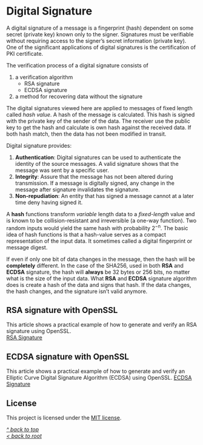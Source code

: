 # Digital Signature
A digital signature of a message is a fingerprint (hash) dependent on some secret (private key) known only to the signer. Signatures must be verifiable without requiring access to the signer’s secret information (private key). One of the significant applications of digital signatures is the certification of PKI certificate.

The verification process of a digital signature consists of
1. a verification algorithm
    * RSA signature
    * ECDSA signature
2. a method for recovering data without the signature

The digital signatures viewed here are applied to messages of fixed length called *hash value*. A hash of the message is calculated. This hash is signed with the private key of the sender of the data.  The receiver use the public key to get the hash and calculate is own hash against the received data. If both hash match, then the data has not been modified in transit.  

Digital signature provides:
1. **Authentication**: Digital signatures can be used to authenticate the identity of the source messages. A valid signature shows that the message was sent by a specific user.
2. **Integrity**: Assure that the message has not been altered during transmission. If a message is digitally signed, any change in the message after signature invalidates the signature.
3. **Non-repudiation**: An entity that has signed a message cannot at a later time deny having signed it.

A **hash** functions transform *variable* length data to a *fixed-length* value and is known to be collision-resistant and irreversible (a one-way function). Two random inputs would yield the same hash with probability 2<sup>−n</sup>. The basic idea of hash functions is that a hash-value serves as a compact representation of the input data. It sometimes called a digital fingerprint or message digest.

If even if only one bit of data changes in the message, then the hash will be **completely** different. In the case of the SHA256, used in both **RSA** and **ECDSA** signature, the hash will **always** be 32 bytes or 256 bits, no matter what is the size of the input data. What **RSA** and **ECDSA** signature algorithm does is create a hash of the data and signs that hash. If the data changes, the hash changes, and the signature isn’t valid anymore.
## RSA signature with OpenSSL
This article shows a practical example of how to generate and verify an RSA signature using OpenSSL.  
[RSA Signature](RSA-Sig.md)
## ECDSA signature with OpenSSL
This article shows a practical example of how to generate and verify an Elliptic Curve Digital Signature Algorithm (ECDSA) using OpenSSL. 
[ECDSA Signature](ECDSA-Sig.md)
## License
This project is licensed under the [MIT license](/LICENSE).

[_^ back to top_](#Digital-Signature)  
[_< back to root_](../../../)
